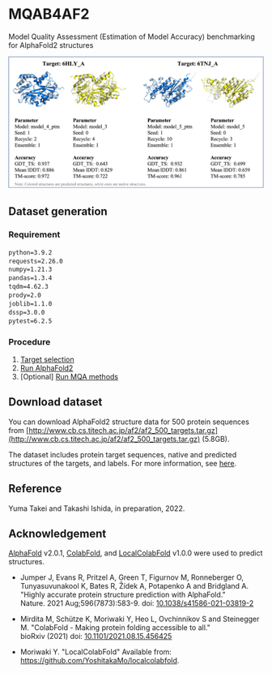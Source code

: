 # MQAB4AF2

Model Quality Assessment (Estimation of Model Accuracy) benchmarking for AlphaFold2 structures

![sample_structure](./figure/sample_structures.png)

## Dataset generation
### Requirement

```txt
python=3.9.2
requests=2.26.0
numpy=1.21.3
pandas=1.3.4
tqdm=4.62.3
prody=2.0
joblib=1.1.0
dssp=3.0.0
pytest=6.2.5
```

### Procedure
1. [Target selection](./src/data/README.md)
2. [Run AlphaFold2](./src/alphafold/README.md)
3. [Optional] [Run MQA methods](./src/mqa/README.md)

## Download dataset
You can download AlphaFold2 structure data for 500 protein sequences from [http://www.cb.cs.titech.ac.jp/af2/af2_500_targets.tar.gz](http://www.cb.cs.titech.ac.jp/af2/af2_500_targets.tar.gz) (5.8GB).

The dataset includes protein target sequences, native and predicted structures of the targets, and labels.
For more information, see [here](./data/out/dataset/compress/README.md).

## Reference
Yuma Takei and Takashi Ishida, in preparation, 2022.


## Acknowledgement
[AlphaFold](https://github.com/deepmind/alphafold) v2.0.1, [ColabFold](https://github.com/sokrypton/ColabFold), and [LocalColabFold](https://github.com/YoshitakaMo/localcolabfold) v1.0.0 were used to predict structures.

- Jumper J, Evans R, Pritzel A, Green T, Figurnov M, Ronneberger O, Tunyasuvunakool K, Bates R, Žídek A, Potapenko A and Bridgland A. "Highly accurate protein structure prediction with AlphaFold."<br />
  Nature. 2021 Aug;596(7873):583-9. doi: [10.1038/s41586-021-03819-2](https://doi.org/10.1038/s41586-021-03819-2)

- Mirdita M, Schütze K, Moriwaki Y, Heo L, Ovchinnikov S and Steinegger M. "ColabFold - Making protein folding accessible to all." <br />
  bioRxiv (2021) doi: [10.1101/2021.08.15.456425](https://www.biorxiv.org/content/10.1101/2021.08.15.456425v2)

- Moriwaki Y. "LocalColabFold" Available from: https://github.com/YoshitakaMo/localcolabfold.
